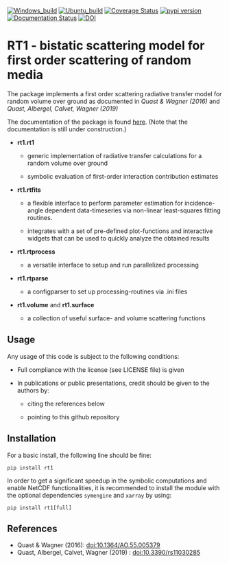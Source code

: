 [![Windows_build](https://github.com/TUW-GEO/rt1/workflows/RT1_windows/badge.svg)](https://github.com/TUW-GEO/rt1/actions/workflows/RT1_windows.yml)
[![Ubuntu_build](https://github.com/TUW-GEO/rt1/workflows/RT1_ubuntu/badge.svg)](https://github.com/TUW-GEO/rt1/actions/workflows/RT1_ubuntu.yml)
[![Coverage Status](https://codecov.io/gh/TUW-GEO/rt1/branch/dev/graph/badge.svg?token=tVCw5zvIe3)](https://codecov.io/gh/TUW-GEO/rt1)
[![pypi version](https://img.shields.io/pypi/v/rt1)](https://pypi.org/project/rt1/)
[![Documentation Status](https://readthedocs.org/projects/rt1/badge/?version=latest)](http://rt1.readthedocs.io/)
[![DOI](https://zenodo.org/badge/69531751.svg)](https://zenodo.org/badge/latestdoi/69531751)

# RT1 - bistatic scattering model for first order scattering of random media

The package implements a first order scattering radiative transfer model
for random volume over ground as documented in *Quast & Wagner (2016)* and
*Quast, Albergel, Calvet, Wagner (2019)*

The documentation of the package is found [here](http://rt1.readthedocs.io/).
(Note that the documentation is still under construction.)

- **rt1.rt1**

  - generic implementation of radiative transfer calculations for a random
    volume over ground

  - symbolic evaluation of first-order interaction contribution estimates

- **rt1.rtfits**

  - a flexible interface to perform parameter estimation for incidence-angle
    dependent data-timeseries via non-linear least-squares fitting routines.

  - integrates with a set of pre-defined plot-functions and interactive
    widgets that can be used to quickly analyze the obtained results

- **rt1.rtprocess**

  - a versatile interface to setup and run parallelized processing

- **rt1.rtparse**

  - a configparser to set up processing-routines via .ini files

- **rt1.volume** and **rt1.surface**

  - a collection of useful surface- and volume scattering functions



## Usage
Any usage of this code is subject to the following conditions:

- Full compliance with the license (see LICENSE file) is given
- In publications or public presentations, credit should be given to the
  authors by:

  - citing the references below

  - pointing to this github repository

## Installation
For a basic install, the following line should be fine:

    pip install rt1

In order to get a significant speedup in the symbolic computations and enable
NetCDF functionalities, it is recommended to install the module with the
optional dependencies `symengine` and `xarray` by using:

    pip install rt1[full]

## References
* Quast & Wagner (2016): [doi:10.1364/AO.55.005379](https://doi.org/10.1364/AO.55.005379)
* Quast, Albergel, Calvet, Wagner (2019) : [doi:10.3390/rs11030285](https://doi.org/10.3390/rs11030285)

